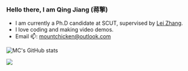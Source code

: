 ### Hello there, I am Qing Jiang (蒋擎)
- I am currently a Ph.D candidate at SCUT, supervised by [Lei Zhang](https://www.leizhang.org/).
- I love coding and making video demos.
- Email 📫: mountchicken@outlook.com

![MC's GitHub stats](https://github-readme-stats.vercel.app/api?username=Mountchicken&include_all_commits=true&count_private=true&role=OWNER,ORGANIZATION_MEMBER,COLLABORATOR&show_icons=true&theme=dracula&count_private=true)

![](https://komarev.com/ghpvc/?username=Mountchicken)
